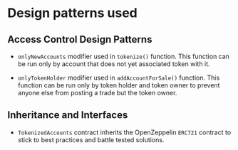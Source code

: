 # Design patterns used

## Access Control Design Patterns

- `onlyNewAccounts` modifier used in `tokenize()` function. This function can be run only by account that does not yet associated token with it.

- `onlyTokenHolder` modifier used in `addAccountForSale()` function. This function can be run only by token holder and token owner to prevent anyone else from posting a trade but the token owner.

## Inheritance and Interfaces

- `TokenizedAccounts` contract inherits the OpenZeppelin `ERC721` contract to stick to best practices and battle tested solutions.
